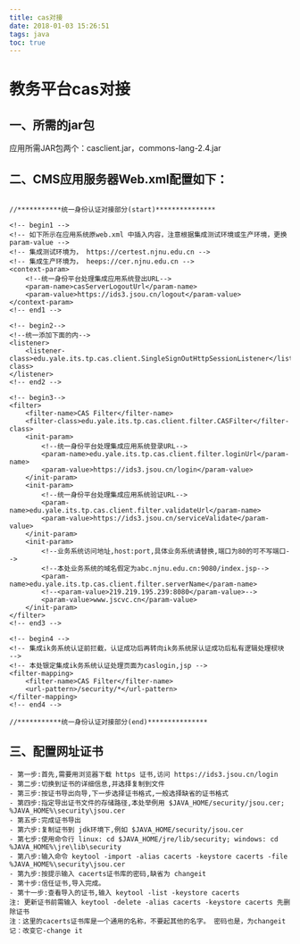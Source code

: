 ```yaml
---
title: cas对接
date: 2018-01-03 15:26:51
tags: java
toc: true
---
```


# 教务平台cas对接

## 一、所需的jar包

应用所需JAR包两个：casclient.jar，commons-lang-2.4.jar

## 二、CMS应用服务器Web.xml配置如下：

<!-- more -->

```

//***********统一身份认证对接部分(start)***************

<!-- begin1 -->
<!-- 如下所示在应用系统原web.xml 中插入内容，注意根据集成测试环境或生产环境，更换param-value -->
<!-- 集成测试环境为， https://certest.njnu.edu.cn -->
<!-- 集成生产环境为， heeps://cer.njnu.edu.cn -->
<context-param>
    <!--统一身份平台处理集成应用系统登出URL-->
    <param-name>casServerLogoutUrl</param-name>
    <param-value>https://ids3.jsou.cn/logout</param-value>
</context-param>
<!-- end1 -->

<!-- begin2-->
<!--统一添加下面的内-->
<listener>
    <listener-class>edu.yale.its.tp.cas.client.SingleSignOutHttpSessionListener</listener-class>
</listener>     
<!-- end2 -->

<!-- begin3-->
<filter>
    <filter-name>CAS Filter</filter-name>
    <filter-class>edu.yale.its.tp.cas.client.filter.CASFilter</filter-class>
    <init-param>
        <!--统一身份平台处理集成应用系统登录URL-->
        <param-name>edu.yale.its.tp.cas.client.filter.loginUrl</param-name>
        <param-value>https://ids3.jsou.cn/login</param-value>
    </init-param>
    <init-param>
        <!--统一身份平台处理集成应用系统验证URL-->
        <param-name>edu.yale.its.tp.cas.client.filter.validateUrl</param-name>
        <param-value>https://ids3.jsou.cn/serviceValidate</param-value>
    </init-param>
    <init-param>
        <!--业务系统访问地址,host:port,具体业务系统请替换,端口为80的可不写端口-->
        <!--本处业务系统的域名假定为abc.njnu.edu.cn:9080/index.jsp-->
        <param-name>edu.yale.its.tp.cas.client.filter.serverName</param-name>
        <!--<param-value>219.219.195.239:8080</param-value>-->
        <param-value>www.jscvc.cn</param-value>
    </init-param>
</filter>
<!-- end3 -->

<!-- begin4 -->
<!-- 集成ik务系统认证前拦截，认证成功后再转向ik务系统尿认证成功后私有逻辑处理棂块 -->
<!-- 本处银定集成ik务系统认证处理页面为caslogin,jsp -->
<filter-mapping>
    <filter-name>CAS Filter</filter-name>
    <url-pattern>/security/*</url-pattern>
</filter-mapping>
<!-- end4 -->

//***********统一身份认证对接部分(end)***************

```

## 三、配置网址证书

    - 第一步:首先,需要用浏览器下载 https 证书,访问 https://ids3.jsou.cn/login 
    - 第二步:切换到证书的详细信息,并选择复制到文件 
    - 第三步:按证书导出向导,下一步选择证书格式,一般选择缺省的证书格式 
    - 第四步:指定导出证书文件的存储路径,本处举例用 $JAVA_HOME/security/jsou.cer; %JAVA_HOME%\security\jsou.cer
    - 第五步:完成证书导出 
    - 第六步:复制证书到 jdk环境下,例如 $JAVA_HOME/security/jsou.cer
    - 第七步:使用命令行 linux: cd $JAVA_HOME/jre/lib/security; windows: cd %JAVA_HOME%\jre\lib\security
    - 第八步:输入命令 keytool -import -alias cacerts -keystore cacerts -file %JAVA_HOME%\security\jsou.cer
    - 第九步:按提示输入 cacerts证书库的密码,缺省为 changeit
    - 第十步:信任证书,导入完成。 
    - 第十一步:查看导入的证书,输入 keytool -list -keystore cacerts
    注: 更新证书前需输入 keytool -delete -alias cacerts -keystore cacerts 先删除证书 
    注：这里的cacerts证书库是一个通用的名称，不要起其他的名字。 密码也是，为changeit 记：改变它-change it
